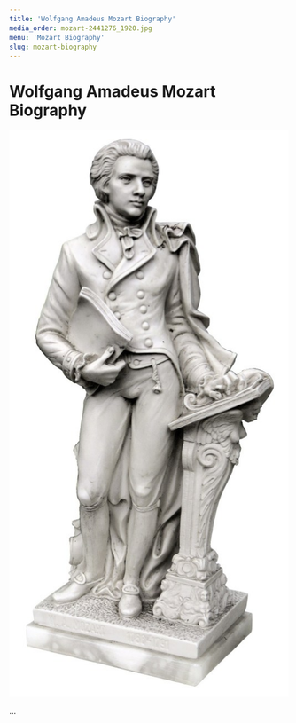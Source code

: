 ```yaml
---
title: 'Wolfgang Amadeus Mozart Biography'
media_order: mozart-2441276_1920.jpg
menu: 'Mozart Biography'
slug: mozart-biography
---
```


# Wolfgang Amadeus Mozart Biography

 ![mozart](mozart-2441276_1920.jpg?cropResize=500,500)
 
...
